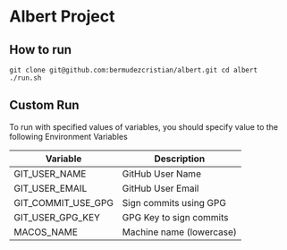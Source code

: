 # Albert Project

## How to run

`
git clone git@github.com:bermudezcristian/albert.git
cd albert
./run.sh
`

## Custom Run

To run with specified values of variables, you should specify value to the following Environment Variables

| Variable | Description |
| --- | --- |
| GIT_USER_NAME | GitHub User Name |
| GIT_USER_EMAIL | GitHub User Email |
| GIT_COMMIT_USE_GPG | Sign commits using GPG |
| GIT_USER_GPG_KEY | GPG Key to sign commits |
| MACOS_NAME | Machine name (lowercase) |
